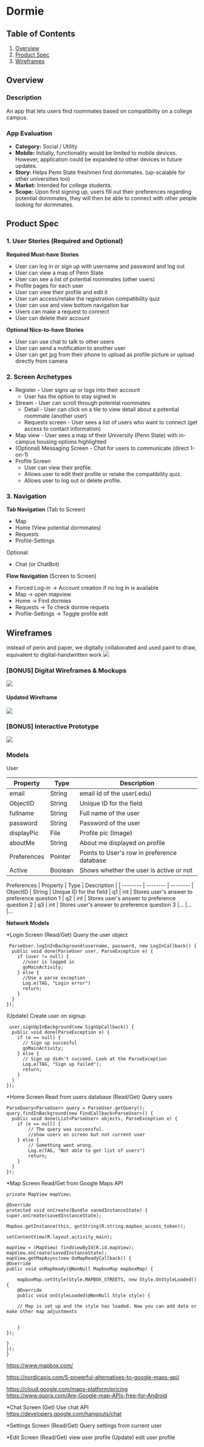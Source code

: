 # Dormie

## Table of Contents
1. [Overview](#Overview)
1. [Product Spec](#Product-Spec)
1. [Wireframes](#Wireframes)

## Overview
### Description
An app that lets users find roommates based on compatibility on a college campus.

### App Evaluation
- **Category:** Social / Utility
- **Mobile:** Initially, functionality would be limited to mobile devices. However, application could be expanded to other devices in future updates.
- **Story:** Helps Penn State freshmen find dormmates. (up-scalable for other universities too)
- **Market:** Intended for college students.
- **Scope:** Upon first signing up, users fill out their preferences regarding potential dormmates, they will then be able to connect with other people looking for dormmates.

## Product Spec
### 1. User Stories (Required and Optional)

**Required Must-have Stories**

* User can log in or sign up with username and password and log out
* User can view a map of Penn State
* User can see a list of potential roommates (other users)
* Profile pages for each user
* User can view their profile and edit it
* User can access/retake the registration compatibility quiz
* User can use and view bottom navigation bar
* Users can make a request to connect
* User can delete their account




**Optional Nice-to-have Stories**

* User can use chat to talk to other users
* User can send a notification to another user
* User can get jpg from their phone to upload as profile picture or upload directly from camera

### 2. Screen Archetypes

* Register - User signs up or logs into their account
   * User has the option to stay signed in
* Stream - User can scroll through potential roommates
   * Detail - User can click on a tile to view detail about a potential roommate (another user)
   * Requests screen - User sees a list of users who want to connect (get access to contact information)
* Map view - User sees a map of their University (Penn State) with in-campus housing options highlighted 
* (Optional) Messaging Screen - Chat for users to communicate (direct 1-on-1)
* Profile Screen 
   * User can view their profile.
   * Allows user to edit their profile or retake the compatibility quiz. 
   * Allows user to log out or delete profile.


### 3. Navigation

**Tab Navigation** (Tab to Screen)

* Map
* Home (View potential dormmates)
* Requests
* Profile-Settings

Optional:
* Chat (or ChatBot)

**Flow Navigation** (Screen to Screen)
* Forced Log-in -> Account creation if no log in is available
* Map -> open mapview
* Home -> Find dormies
* Requests -> To check dormie requets
* Profile-Settings -> Toggle profile edit

## Wireframes
instead of penn and paper, we digitally collaborated and used paint to draw, equivalent to digital-handwritten work
<img src="https://github.com/Dormify/Dormie/blob/main/dormiewip.png">

### [BONUS] Digital Wireframes & Mockups
<img src="https://github.com/Dormify/Dormie/blob/main/figma%20dormie%20mockup.png">

#### Updated Wireframe 
<img src="dormie-plan-march30.png">

### [BONUS] Interactive Prototype
<img src="dorimemockup.gif">

### Models

User

| Property | Type | Description |
| -------- | -------- | -------- |
| email    | String | email Id of the user(.edu) |
| ObjectID | String | Unique ID for the field |
| fullname | String	| Full name of the user |
| password | String	| Password of the user |
| displayPic|File   | Profile pic (Image) |
| aboutMe | String | About me displayed on profile
| Preferences| Pointer | Points to User's row in preference database
| Active | Boolean | Shows whether the user is active or not


Preferences
| Property | Type | Description |
| -------- | -------- | -------- |
ObjectID | String |  Unique ID for the field 
| q1 | int | Stores user's answer to preference question 1
| q2 | int | Stores user's answer to preference question 2
| q3 | int | Stores user's answer to preference question 3
|... |... |...


**Network Models**

*Login Screen
 (Read/Get) Query the user object
```
 ParseUser.logInInBackground(username, password, new LogInCallback() {
  public void done(ParseUser user, ParseException e) {
    if (user != null) {
      //user is logged in
      goMainActivity;
    } else {
      //Use a parse exception
      Log.e(TAG, "Login error")
      return;
    }
  }
});
```

 (Update) Create user on signup
 
```
 user.signUpInBackground(new SignUpCallback() {
  public void done(ParseException e) {
    if (e == null) {
      // Sign up succesful
      goMainActivity;
    } else {
      // Sign up didn't succeed. Look at the ParseException
      Log.e(TAG, "Sign up failed");
      return;
    }
  }
});
```
 
*Home Screen
Read from users database
(Read/Get) Query users

```
ParseQuery<ParseUser> query = ParseUser.getQuery();
query.findInBackground(new FindCallback<ParseUser>() {
  public void done(List<ParseUser> objects, ParseException e) {
    if (e == null) {
        // The query was successful.
        //show users on screen but not current user
    } else {
        // Something went wrong.
        Log.e(TAG, "Not able to get list of users")
        return;
    }
  }
});
```

*Map Screen
Read/Get from Google Maps API

```
private MapView mapView;
 
@Override
protected void onCreate(Bundle savedInstanceState) {
super.onCreate(savedInstanceState);
 
Mapbox.getInstance(this, getString(R.string.mapbox_access_token));
 
setContentView(R.layout.activity_main);
 
mapView = (MapView) findViewById(R.id.mapView);
mapView.onCreate(savedInstanceState);
mapView.getMapAsync(new OnMapReadyCallback() {
@Override
public void onMapReady(@NonNull MapboxMap mapboxMap) {
 
	mapboxMap.setStyle(Style.MAPBOX_STREETS, new Style.OnStyleLoaded() {
	@Override
	public void onStyleLoaded(@NonNull Style style) {
 
	// Map is set up and the style has loaded. Now you can add data or make other map adjustments
 
 
	}
});
 
}
});
}
```



https://www.mapbox.com/

https://nordicapis.com/5-powerful-alternatives-to-google-maps-api/

https://cloud.google.com/maps-platform/pricing
https://www.quora.com/Are-Google-map-APIs-free-for-Android


*Chat Screen
(Get) Use chat API
https://developers.google.com/hangouts/chat

*Settings Screen
(Read/Get) Query settings from current user 

*Edit Screen
(Read/Get) view user profile
(Update) edit user profile
